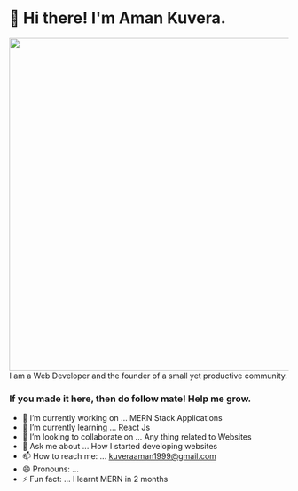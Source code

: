 <h1 align="left">👋 Hi there! I'm Aman Kuvera.</h1>
<img align="right" src="https://drive.google.com/thumbnail?id=13OBYsL3MWjY-V6VZPpGp9fl4eASUyQ4X" height="600" width="600">  
<p align="left">I am a Web Developer and the founder of a small yet productive community.</p>

  
  
### If you made it here, then do follow mate! Help me grow. 

- 🔭 I’m currently working on ... MERN Stack Applications
- 🌱 I’m currently learning ... React Js
- 👯 I’m looking to collaborate on ... Any thing related to Websites
- 💬 Ask me about ... How I started developing websites
- 📫 How to reach me: ... kuveraaman1999@gmail.com
- 😄 Pronouns: ... 
- ⚡ Fun fact: ... I learnt MERN in 2 months

